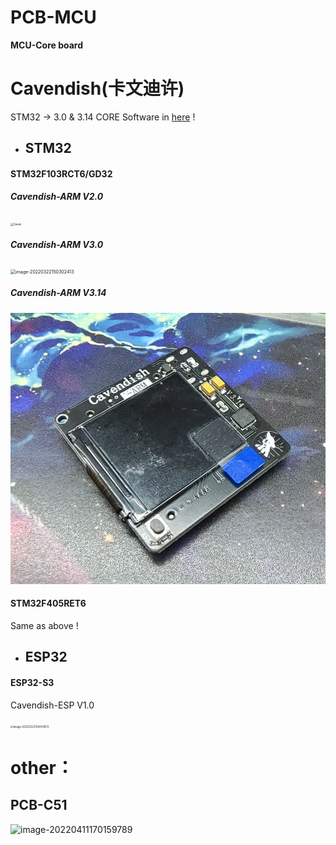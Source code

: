 # PCB-MCU

**MCU-Core board**

# Cavendish(卡文迪许)

STM32 -> 3.0 & 3.14 CORE Software in [here](https://github.com/SwiperWiity/Core-STM32) !

- ##  STM32

#### STM32F103RCT6/GD32

##### Cavendish-ARM	V2.0

<img src="https://s2.loli.net/2022/03/22/z5hJcnbxyHpDUgW.jpg" alt="Caven" style="zoom:30%;" />

##### Cavendish-ARM	V3.0

<img src="https://s2.loli.net/2022/03/22/A8SRUqjXOP4dGp6.png" alt="image-20220322150302413" style="zoom:50%;" />

##### Cavendish-ARM	V3.14

![image-20220822194832619](https://raw.githubusercontent.com/SwiperWitty/img/main/img/image-20220822194832619.png)

#### STM32F405RET6

Same as above !



- ## ESP32

#### ESP32-S3

Cavendish-ESP	V1.0

<img src="https://s2.loli.net/2022/03/22/neqAiRkw6jcSWQ7.png" alt="image-20220322150443813" style="zoom:30%;" />

# other：

## PCB-C51





![image-20220411170159789](https://s2.loli.net/2022/04/11/6fS8c7dALIZN9tw.png)
